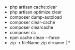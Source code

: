 * php artisan cache:clear
* php artisan optimize:clear
* composer dump-autoload
* composer clear-cache
* composer clearcache
* composer cc
* npm cache clean --force
* zip -r fileName.zip dirname | *